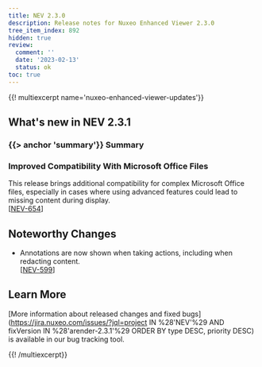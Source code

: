 ```yaml
---
title: NEV 2.3.0
description: Release notes for Nuxeo Enhanced Viewer 2.3.0
tree_item_index: 892
hidden: true
review:
  comment: ''
  date: '2023-02-13'
  status: ok
toc: true
---
```


{{! multiexcerpt name='nuxeo-enhanced-viewer-updates'}}
## What's new in NEV 2.3.1



### {{> anchor 'summary'}} Summary

### Improved Compatibility With Microsoft Office Files

This release brings additional compatibility for complex Microsoft Office files, especially in cases where using advanced features could lead to missing content during display.
<br/>[[NEV-654](https://jira.nuxeo.com/browse/NEV-654)]

## Noteworthy Changes

- Annotations are now shown when taking actions, including when redacting content.
<br/>[[NEV-599](https://jira.nuxeo.com/browse/NEV-599)]

## Learn More

[More information about released changes and fixed bugs](https://jira.nuxeo.com/issues/?jql=project IN %28'NEV'%29 AND fixVersion IN %28'arender-2.3.1'%29 ORDER BY type DESC, priority DESC) is available in our bug tracking tool.

{{! /multiexcerpt}}

